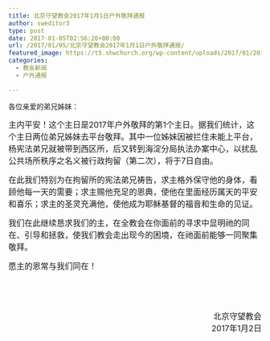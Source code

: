 ```yaml
---
title: 北京守望教会2017年1月1日户外敬拜通报
author: sweditor3
type: post
date: 2017-01-05T02:56:26+00:00
url: /2017/01/05/北京守望教会2017年1月1日户外敬拜通报/
featured_image: https://t5.shwchurch.org/wp-content/uploads/2017/01/20170105宪法弟兄-400x288.jpg
categories:
  - 教会新闻
  - 户外通报

---
```

各位亲爱的弟兄姊妹：

<span style="font-size: 12pt;">主内平安！这个主日是2017年户外敬拜的第1个主日。据我们统计，这个主日两位弟兄姊妹去平台敬拜。其中一位姊妹因被拦住未能上平台，杨宪法弟兄就被带到西区所，后又转到海淀分局执法办案中心，以扰乱公共场所秩序之名义被行政拘留（第二次），将于7日自由。</span>

<span style="font-size: 12pt;">在此我们特别为在拘留所的宪法弟兄祷告，求主格外保守他的身体，看顾他每一天的需要；求主赐他充足的恩典，使他在里面经历属天的平安和喜乐；求主的圣灵充满他，使他成为耶稣基督的福音和生命的见证。</span>

<span style="font-size: 12pt;">我们在此继续恳求我们的主，在全教会在你面前的寻求中显明祂的同在、引导和拯救，使我们教会走出现今的困境，在祂面前能够一同聚集敬拜。</span>

<span style="font-size: 12pt;">愿主的恩常与我们同在！<br /> </span>

&nbsp;

&nbsp;

<p style="text-align: right;">
  <span style="font-size: 12pt;">北京守望教会</span><br /> <span style="font-size: 12pt;">2017年1月2日</span>
</p>